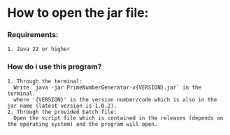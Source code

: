 # How to open the jar file: 
  ### Requirements:
    1. Java 22 or higher
  ### How do i use this program?
    1. Through the terminal:
      Write `java -jar PrimeNumberGenerator-v{VERSION}.jar` in the terminal.
      where '{VERSION}' is the version number/code which is also in the jar name (latest version is 1.0.2).
    2. Through the provided batch file:
      Open the script file which is contained in the releases (depends on the operating system) and the program will open.
